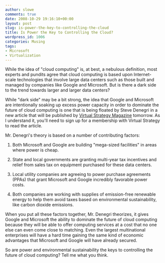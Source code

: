```yaml
---
author: slowe
comments: true
date: 2008-10-29 19:16:10+00:00
layout: post
slug: is-power-the-key-to-controlling-the-cloud
title: Is Power the Key to Controlling the Cloud?
wordpress_id: 1006
categories: Musing
tags:
- Microsoft
- Virtualization
---
```


While the idea of "cloud computing" is, at best, a nebulous definition, most experts and pundits agree that cloud computing is based upon Internet-scale technologies that involve large data centers such as those built and managed by companies like Google and Microsoft. But is there a dark side to the trend towards larger and larger data centers?

While "dark side" may be a bit strong, the idea that Google and Microsoft are intentionally soaking up excess power capacity in order to dominate the future of cloud computing is one that is being floated by Steve Denegri in a new article that will be published by [Virtual Strategy Magazine](http://www.virtual-strategy.com/) tomorrow. As I understand it, you'll need to sign up for a membership with Virtual Strategy to read the article.

Mr. Denegri's theory is based on a number of contributing factors:

1. Both Microsoft and Google are building "mega-sized facilities" in areas where power is cheap.

2. State and local governments are granting multi-year tax incentives and relief from sales tax on equipment purchased for these data centers.

3. Local utility companies are agreeing to power purchase agreements (PPAs) that grant Microsoft and Google incredibly favorable power costs.

4. Both companies are working with supplies of emission-free renewable energy to help them avoid taxes based on environmental sustainability, like carbon dioxide emissions.

When you put all these factors together, Mr. Denegri theorizes, it gives Google and Microsoft the ability to dominate the future of cloud computing because they will be able to offer computing services at a cost that no one else can even come close to matching. Even the largest multinational enterprises will have a hard time gaining the same kind of economic advantages that Microsoft and Google will have already secured.

So are power and environmental sustainability the keys to controlling the future of cloud computing? Tell me what you think.

